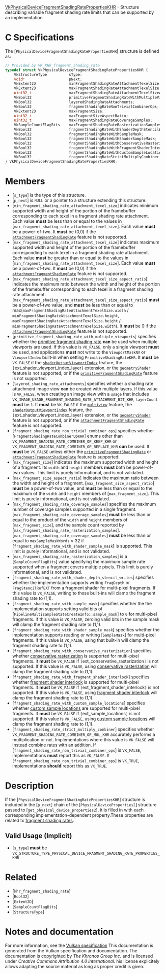 [VkPhysicalDeviceFragmentShadingRatePropertiesKHR](https://www.khronos.org/registry/vulkan/specs/1.3-extensions/man/html/VkPhysicalDeviceFragmentShadingRatePropertiesKHR.html) - Structure describing variable fragment shading rate limits that can be supported by an implementation

# C Specifications
The [`PhysicalDeviceFragmentShadingRatePropertiesKHR`] structure is
defined as:
```c
// Provided by VK_KHR_fragment_shading_rate
typedef struct VkPhysicalDeviceFragmentShadingRatePropertiesKHR {
    VkStructureType          sType;
    void*                    pNext;
    VkExtent2D               minFragmentShadingRateAttachmentTexelSize;
    VkExtent2D               maxFragmentShadingRateAttachmentTexelSize;
    uint32_t                 maxFragmentShadingRateAttachmentTexelSizeAspectRatio;
    VkBool32                 primitiveFragmentShadingRateWithMultipleViewports;
    VkBool32                 layeredShadingRateAttachments;
    VkBool32                 fragmentShadingRateNonTrivialCombinerOps;
    VkExtent2D               maxFragmentSize;
    uint32_t                 maxFragmentSizeAspectRatio;
    uint32_t                 maxFragmentShadingRateCoverageSamples;
    VkSampleCountFlagBits    maxFragmentShadingRateRasterizationSamples;
    VkBool32                 fragmentShadingRateWithShaderDepthStencilWrites;
    VkBool32                 fragmentShadingRateWithSampleMask;
    VkBool32                 fragmentShadingRateWithShaderSampleMask;
    VkBool32                 fragmentShadingRateWithConservativeRasterization;
    VkBool32                 fragmentShadingRateWithFragmentShaderInterlock;
    VkBool32                 fragmentShadingRateWithCustomSampleLocations;
    VkBool32                 fragmentShadingRateStrictMultiplyCombiner;
} VkPhysicalDeviceFragmentShadingRatePropertiesKHR;
```

# Members
- [`s_type`] is the type of this structure.
- [`p_next`] is `NULL` or a pointer to a structure extending this structure.
- [`min_fragment_shading_rate_attachment_texel_size`] indicates minimum supported width and height of the portion of the framebuffer corresponding to each texel in a fragment shading rate attachment. Each value  **must**  be less than or equal to the values in [`max_fragment_shading_rate_attachment_texel_size`]. Each value  **must**  be a power-of-two. It  **must**  be (0,0) if the [`attachmentFragmentShadingRate`](https://www.khronos.org/registry/vulkan/specs/1.3-extensions/html/vkspec.html#features-attachmentFragmentShadingRate) feature is not supported.
- [`max_fragment_shading_rate_attachment_texel_size`] indicates maximum supported width and height of the portion of the framebuffer corresponding to each texel in a fragment shading rate attachment. Each value  **must**  be greater than or equal to the values in [`min_fragment_shading_rate_attachment_texel_size`]. Each value  **must**  be a power-of-two. It  **must**  be (0,0) if the [`attachmentFragmentShadingRate`](https://www.khronos.org/registry/vulkan/specs/1.3-extensions/html/vkspec.html#features-attachmentFragmentShadingRate) feature is not supported.
- [`max_fragment_shading_rate_attachment_texel_size_aspect_ratio`] indicates the maximum ratio between the width and height of the portion of the framebuffer corresponding to each texel in a fragment shading rate attachment. [`max_fragment_shading_rate_attachment_texel_size_aspect_ratio`] **must**  be a power-of-two value, and  **must**  be less than or equal to max(`maxFragmentShadingRateAttachmentTexelSize.width` / `minFragmentShadingRateAttachmentTexelSize.height`, `maxFragmentShadingRateAttachmentTexelSize.height` / `minFragmentShadingRateAttachmentTexelSize.width`). It  **must**  be 0 if the [`attachmentFragmentShadingRate`](https://www.khronos.org/registry/vulkan/specs/1.3-extensions/html/vkspec.html#features-attachmentFragmentShadingRate) feature is not supported.
- [`primitive_fragment_shading_rate_with_multiple_viewports`] specifies     whether the [primitive     fragment shading rate](https://www.khronos.org/registry/vulkan/specs/1.3-extensions/html/vkspec.html#primsrast-fragment-shading-rate-primitive) **can**  be used when multiple viewports are used.     If this value is `VK_FALSE`, only a single viewport  **must**  be used,     and applications  **must**  not write to the     `ViewportMaskNV` or     `ViewportIndex` built-in when setting `PrimitiveShadingRateKHR`.     It  **must**  be `VK_FALSE` if     the [`shaderOutputViewportIndex`](https://www.khronos.org/registry/vulkan/specs/1.3-extensions/html/vkspec.html#features-shaderOutputViewportIndex) feature,     the `[`ext_shader_viewport_index_layer`]` extension, or     the [`geometryShader`](https://www.khronos.org/registry/vulkan/specs/1.3-extensions/html/vkspec.html#features-geometryShader) feature is not     supported, or if the [`primitiveFragmentShadingRate`](https://www.khronos.org/registry/vulkan/specs/1.3-extensions/html/vkspec.html#features-primitiveFragmentShadingRate) feature is not supported.
- [`layered_shading_rate_attachments`] specifies whether a shading rate     attachment image view  **can**  be created with multiple layers.     If this value is `VK_FALSE`, when creating an image view with a     `usage` that includes     `VK_IMAGE_USAGE_FRAGMENT_SHADING_RATE_ATTACHMENT_BIT_KHR`,     `layerCount` **must**  be `1`.     It  **must**  be `VK_FALSE` if     the [`multiview`](https://www.khronos.org/registry/vulkan/specs/1.3-extensions/html/vkspec.html#features-multiview) feature,     the [`shaderOutputViewportIndex`](https://www.khronos.org/registry/vulkan/specs/1.3-extensions/html/vkspec.html#features-shaderOutputViewportIndex) feature,     the `[`ext_shader_viewport_index_layer`]` extension, or     the [`geometryShader`](https://www.khronos.org/registry/vulkan/specs/1.3-extensions/html/vkspec.html#features-geometryShader) feature is not     supported, or if the [`attachmentFragmentShadingRate`](https://www.khronos.org/registry/vulkan/specs/1.3-extensions/html/vkspec.html#features-attachmentFragmentShadingRate) feature is not supported.
- [`fragment_shading_rate_non_trivial_combiner_ops`] specifies whether [`FragmentShadingRateCombinerOpKHR`] enums other than `VK_FRAGMENT_SHADING_RATE_COMBINER_OP_KEEP_KHR` or `VK_FRAGMENT_SHADING_RATE_COMBINER_OP_REPLACE_KHR` **can**  be used. It  **must**  be `VK_FALSE` unless either the [`primitiveFragmentShadingRate`](https://www.khronos.org/registry/vulkan/specs/1.3-extensions/html/vkspec.html#features-primitiveFragmentShadingRate) or [`attachmentFragmentShadingRate`](https://www.khronos.org/registry/vulkan/specs/1.3-extensions/html/vkspec.html#features-attachmentFragmentShadingRate) feature is supported.
- [`max_fragment_size`] indicates the maximum supported width and height of a fragment. Its `width` and `height` members  **must**  both be power-of-two values. This limit is purely informational, and is not validated.
- [`max_fragment_size_aspect_ratio`] indicates the maximum ratio between the width and height of a fragment. [`max_fragment_size_aspect_ratio`] **must**  be a power-of-two value, and  **must**  be less than or equal to the maximum of the `width` and `height` members of [`max_fragment_size`]. This limit is purely informational, and is not validated.
- [`max_fragment_shading_rate_coverage_samples`] specifies the maximum number of coverage samples supported in a single fragment. [`max_fragment_shading_rate_coverage_samples`] **must**  be less than or equal to the product of the `width` and `height` members of [`max_fragment_size`], and the sample count reported by [`max_fragment_shading_rate_rasterization_samples`]. [`max_fragment_shading_rate_coverage_samples`] **must**  be less than or equal to `maxSampleMaskWords` × 32 if [`fragment_shading_rate_with_shader_sample_mask`] is supported. This limit is purely informational, and is not validated.
- [`max_fragment_shading_rate_rasterization_samples`] is a [`SampleCountFlagBits`] value specifying the maximum sample rate supported when a fragment covers multiple pixels. This limit is purely informational, and is not validated.
- [`fragment_shading_rate_with_shader_depth_stencil_writes`] specifies whether the implementation supports writing `FragDepth` or `FragStencilRefEXT` from a fragment shader for multi-pixel fragments. If this value is `VK_FALSE`, writing to those built-ins will clamp the fragment shading rate to (1,1).
- [`fragment_shading_rate_with_sample_mask`] specifies whether the the implementation supports setting valid bits of [`PipelineMultisampleStateCreateInfo::sample_mask`] to `0` for multi-pixel fragments. If this value is `VK_FALSE`, zeroing valid bits in the sample mask will clamp the fragment shading rate to (1,1).
- [`fragment_shading_rate_with_shader_sample_mask`] specifies whether the implementation supports reading or writing [`SampleMask`] for multi-pixel fragments. If this value is `VK_FALSE`, using that built-in will clamp the fragment shading rate to (1,1).
- [`fragment_shading_rate_with_conservative_rasterization`] specifies whether [conservative rasterization](https://www.khronos.org/registry/vulkan/specs/1.3-extensions/html/vkspec.html#primsrast-conservativeraster) is supported for multi-pixel fragments. It  **must**  be `VK_FALSE` if `[`ext_conservative_rasterization`]` is not supported. If this value is `VK_FALSE`, using [conservative rasterization](https://www.khronos.org/registry/vulkan/specs/1.3-extensions/html/vkspec.html#primsrast-conservativeraster) will clamp the fragment shading rate to (1,1).
- [`fragment_shading_rate_with_fragment_shader_interlock`] specifies whether [fragment shader interlock](https://www.khronos.org/registry/vulkan/specs/1.3-extensions/html/vkspec.html#fragops-shader-interlock) is supported for multi-pixel fragments. It  **must**  be `VK_FALSE` if `[`ext_fragment_shader_interlock`]` is not supported. If this value is `VK_FALSE`, using [fragment shader interlock](https://www.khronos.org/registry/vulkan/specs/1.3-extensions/html/vkspec.html#fragops-shader-interlock) will clamp the fragment shading rate to (1,1).
- [`fragment_shading_rate_with_custom_sample_locations`] specifies whether [custom sample locations](https://www.khronos.org/registry/vulkan/specs/1.3-extensions/html/vkspec.html#primsrast-samplelocations) are supported for multi-pixel fragments. It  **must**  be `VK_FALSE` if `[`ext_sample_locations`]` is not supported. If this value is `VK_FALSE`, using [custom sample locations](https://www.khronos.org/registry/vulkan/specs/1.3-extensions/html/vkspec.html#primsrast-samplelocations) will clamp the fragment shading rate to (1,1).
- [`fragment_shading_rate_strict_multiply_combiner`] specifies whether `VK_FRAGMENT_SHADING_RATE_COMBINER_OP_MUL_KHR` accurately performs a multiplication or not. Implementations where this value is `VK_FALSE` will instead combine rates with an addition. If [`fragment_shading_rate_non_trivial_combiner_ops`] is `VK_FALSE`, implementations  **must**  report this as `VK_FALSE`. If [`fragment_shading_rate_non_trivial_combiner_ops`] is `VK_TRUE`, implementations  **should**  report this as `VK_TRUE`.

# Description
If the [`PhysicalDeviceFragmentShadingRatePropertiesKHR`] structure is included in the [`p_next`] chain of the
[`PhysicalDeviceProperties2`] structure passed to
[`get_physical_device_properties2`], it is filled in with each
corresponding implementation-dependent property.These properties are related to [fragment
shading rates](https://www.khronos.org/registry/vulkan/specs/1.3-extensions/html/vkspec.html#primsrast-fragment-shading-rate).
## Valid Usage (Implicit)
-  [`s_type`] **must**  be `VK_STRUCTURE_TYPE_PHYSICAL_DEVICE_FRAGMENT_SHADING_RATE_PROPERTIES_KHR`

# Related
- [`khr_fragment_shading_rate`]
- [`Bool32`]
- [`Extent2D`]
- [`SampleCountFlagBits`]
- [`StructureType`]

# Notes and documentation
For more information, see the [Vulkan specification](https://www.khronos.org/registry/vulkan/specs/1.3-extensions/html/vkspec.html)
This documentation is generated from the Vulkan specification and documentation.
The documentation is copyrighted by *The Khronos Group Inc.* and is licensed under *Creative Commons Attribution 4.0 International*.
his license explicitely allows adapting the source material as long as proper credit is given.
        